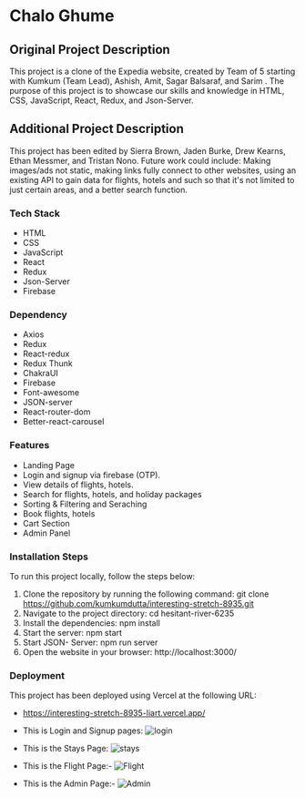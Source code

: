 # Chalo Ghume

## Original Project Description ##
This project is a clone of the Expedia website, created by Team of 5 starting with Kumkum (Team Lead), Ashish, Amit, Sagar Balsaraf, and Sarim . The purpose of this project is to showcase our skills and knowledge in HTML, CSS, JavaScript, React, Redux, and Json-Server.

## Additional Project Description ##
This project has been edited by Sierra Brown, Jaden Burke, Drew Kearns, Ethan Messmer, and Tristan Nono. Future work could include: Making images/ads not static, making links fully connect to other websites, using an existing API to gain data for flights, hotels and such so that it's not limited to just certain areas, and a better search function.

### Tech Stack ###
- HTML
- CSS
- JavaScript
- React
- Redux
- Json-Server
- Firebase

### Dependency ###
- Axios
- Redux
- React-redux
- Redux Thunk
- ChakraUI
- Firebase
- Font-awesome
- JSON-server
- React-router-dom
- Better-react-carousel

### Features ###
- Landing Page
- Login and signup via firebase (OTP).
- View details of flights, hotels.
- Search for flights, hotels, and holiday packages
- Sorting & Filtering and Seraching
- Book flights, hotels
- Cart Section
- Admin Panel

### Installation Steps ###
To run this project locally, follow the steps below:

1. Clone the repository by running the following command:
git clone https://github.com/kumkumdutta/interesting-stretch-8935.git
2. Navigate to the project directory:
cd hesitant-river-6235
3. Install the dependencies:
npm install
4. Start the server:
npm start
5. Start JSON- Server:
npm run server
6. Open the website in your browser:
http://localhost:3000/

### Deployment ###
This project has been deployed using Vercel at the following URL:
- https://interesting-stretch-8935-liart.vercel.app/

- This is Login and Signup pages:
![login](https://user-images.githubusercontent.com/112754519/231046318-135d34cb-0ae7-46c3-851c-6889441c62de.PNG)

- This is the Stays Page:
![stays](https://user-images.githubusercontent.com/112754519/231046349-d9885d9f-b42d-4d9f-bfc2-0cac0f9a10df.PNG)

- This is the Flight Page:-
![Flight](https://user-images.githubusercontent.com/112754519/231046392-fea5d486-9b26-462c-af9a-5727853e6669.PNG)

- This is the Admin Page:-
![Admin](https://user-images.githubusercontent.com/112754519/231046415-c8c2f14c-f586-4da0-884a-992bc18b0e12.PNG)



